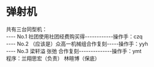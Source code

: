 # 弹射机
共有三台同型机：   
---- No.1 社团使用社团经费购买得------------操作手：czq   
---- No.2 （应该是）众高一机械组合作复刻-----操作手：yyh   
---- No.3 梁轩溢 张弛 合作复刻--------------操作手：ymt   
程序：兰翔思宏（负责）  林暄博（保底）
